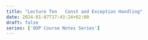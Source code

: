 ```yaml
---
title: "Lecture Ten   Const and Exception Handling"
date: 2024-01-07T17:43:24+02:00
draft: false
series: ['OOP Course Notes Series']
---
```



